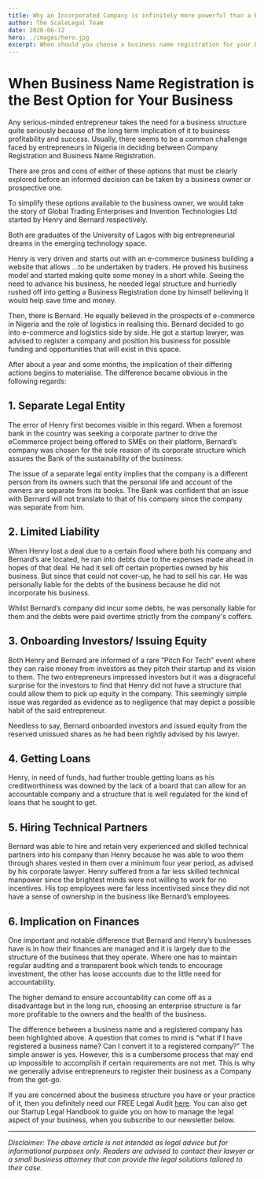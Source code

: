 ```yaml
---
title: Why an Incorporated Company is infinitely more powerful than a Business Name
author: The ScaleLegal Team
date: 2020-06-12
hero: ./images/hero.jpg
excerpt: When should you choose a business name registration for your business? Learn what makes your business fit for business registration and the benefits.
---
```


# When Business Name Registration is the Best Option for Your Business

Any serious-minded entrepreneur takes the need for a business structure quite seriously because of the long term implication of it to business profitability and success. Usually, there seems to be a common challenge faced by entrepreneurs in Nigeria in deciding between Company Registration and Business Name Registration.

There are pros and cons of either of these options that must be clearly explored before an informed decision can be taken by a business owner or prospective one.

To simplify these options available to the business owner, we would take the story of Global Trading Enterprises and Invention Technologies Ltd started by Henry and Bernard respectively.

Both are graduates of the University of Lagos with big entrepreneurial dreams in the emerging technology space.

Henry is very driven and starts out with an e-commerce business building a website that allows ...to be undertaken by traders. He proved his business model and started making quite some money in a short while. Seeing the need to advance his business, he needed legal structure and hurriedly rushed off into getting a Business Registration done by himself believing it would help save time and money.

Then, there is Bernard. He equally believed in the prospects of e-commerce in Nigeria and the role of logistics in realising this. Bernard decided to go into e-commerce and logistics side by side. He got a startup lawyer, was advised to register a company and position his business for possible funding and opportunities that will exist in this space.

After about a year and some months, the implication of their differing actions begins to materialise. The difference became obvious in the following regards:

## 1. Separate Legal Entity

The error of Henry first becomes visible in this regard. When a foremost bank in the country was seeking a corporate partner to drive the eCommerce project being offered to SMEs on their platform, Bernard’s company was chosen for the sole reason of its corporate structure which assures the Bank of the sustainability of the business.

The issue of a separate legal entity implies that the company is a different person from its owners such that the personal life and account of the owners are separate from its books. The Bank was confident that an issue with Bernard will not translate to that of his company since the company was separate from him.

## 2. Limited Liability

When Henry lost a deal due to a certain flood where both his company and Bernard’s are located, he ran into debts due to the expenses made ahead in hopes of that deal. He had it sell off certain properties owned by his business. But since that could not cover-up, he had to sell his car. He was personally liable for the debts of the business because he did not incorporate his business.

Whilst Bernard’s company did incur some debts, he was personally liable for them and the debts were paid overtime strictly from the company's coffers.

## 3. Onboarding Investors/ Issuing Equity

Both Henry and Bernard are informed of a rare “Pitch For Tech” event where they can raise money from investors as they pitch their startup and its vision to them. The two entrepreneurs impressed investors but it was a disgraceful surprise for the investors to find that Henry did not have a structure that could allow them to pick up equity in the company. This seemingly simple issue was regarded as evidence as to negligence that may depict a possible habit of the said entrepreneur.

Needless to say, Bernard onboarded investors and issued equity from the reserved unissued shares as he had been rightly advised by his lawyer.

## 4. Getting Loans

Henry, in need of funds, had further trouble getting loans as his creditworthiness was downed by the lack of a board that can allow for an accountable company and a structure that is well regulated for the kind of loans that he sought to get.

## 5. Hiring Technical Partners

Bernard was able to hire and retain very experienced and skilled technical partners into his company than Henry because he was able to woo them through shares vested in them over a minimum four year period, as advised by his corporate lawyer. Henry suffered from a far less skilled technical manpower since the brightest minds were not willing to work for no incentives. His top employees were far less incentivised since they did not have a sense of ownership in the business like Bernard’s employees.

## 6. Implication on Finances

One important and notable difference that Bernard and Henry’s businesses have is in how their finances are managed and it is largely due to the structure of the business that they operate. Where one has to maintain regular auditing and a transparent book which tends to encourage investment, the other has loose accounts due to the little need for accountability.

The higher demand to ensure accountability can come off as a disadvantage but in the long run, choosing an enterprise structure is far more profitable to the owners and the health of the business.

The difference between a business name and a registered company has been highlighted above. A question that comes to mind is “what if I have registered a business name? Can I convert it to a registered company?” The simple answer is yes. However, this is a cumbersome process that may end up impossible to accomplish if certain requirements are not met. This is why we generally advise entrepreneurs to register their business as a Company from the get-go.

If you are concerned about the business structure you have or your practice of it, then you definitely need our FREE Legal Audit [here](https://forms.gle/4mofAjMRioCBgZXb9). You can also get our Startup Legal Handbook to guide you on how to manage the legal aspect of your business, when you subscribe to our newsletter below.

---

_Disclaimer: The above article is not intended as legal advice but for informational purposes only. Readers are advised to contact their lawyer or a small business attorney that can provide the legal solutions tailored to their case._
